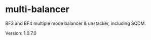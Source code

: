 multi-balancer
==============

BF3 and BF4 multiple mode balancer &amp; unstacker, including SQDM.

Version: 1.0.7.0

